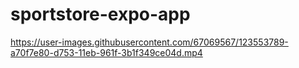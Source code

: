 # sportstore-expo-app

https://user-images.githubusercontent.com/67069567/123553789-a70f7e80-d753-11eb-961f-3b1f349ce04d.mp4
